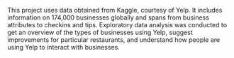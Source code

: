 This project uses data obtained from Kaggle, courtesy of Yelp. It includes information on 174,000 businesses globally and spans from business attributes to checkins and tips.  Exploratory data analysis was conducted to get an overview of the types of businesses using Yelp, suggest improvements for particular restaurants, and understand how people are using Yelp to interact with businesses.
